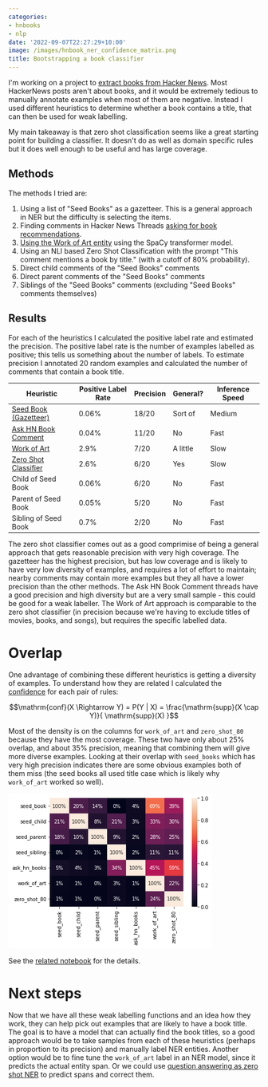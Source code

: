 ```yaml
---
categories:
- hnbooks
- nlp
date: '2022-09-07T22:27:29+10:00'
image: /images/hnbook_ner_confidence_matrix.png
title: Bootstrapping a book classifier
---
```


I'm working on a project to [extract books from Hacker News](/book-title-ner-outline).
Most HackerNews posts aren't about books, and it would be extremely tedious to manually annotate examples when most of them are negative.
Instead I used different heuristics to determine whether a book contains a title, that can then be used for weak labelling.

My main takeaway is that zero shot classification seems like a great starting point for building a classifier.
It doesn't do as well as domain specific rules but it does well enough to be useful and has large coverage.

## Methods

The methods I tried are:

1. Using a list of "Seed Books" as a gazetteer. This is a general approach in NER but the difficulty is selecting the items.
2. Finding comments in Hacker News Threads [asking for book recommendations](/ask-hn-book-recommendations).
3. [Using the Work of Art entity](/book-ner-work-of-art) using the SpaCy transformer model.
4. Using an NLI based Zero Shot Classification with the prompt "This comment mentions a book by title." (with a cutoff of 80% probability).
5. Direct child comments of the "Seed Books" comments
6. Direct parent comments of the "Seed Books" comments
7. Siblings of the "Seed Books" comments (excluding "Seed Books" comments themselves)

## Results

For each of the heuristics I calculated the positive label rate and estimated the precision.
The positive label rate is the number of examples labelled as positive; this tells us something about the number of labels.
To estimate precision I annotated 20 random examples and calculated the number of comments that contain a book title.

| Heuristic                                                                                                                                                     | Positive Label Rate | Precision | General? | Inference Speed |
|---------------------------------------------------------------------------------------------------------------------------------------------------------------|---------------------|-----------|----------|-----------------|
| [Seed Book (Gazetteer)](https://github.com/EdwardJRoss/bookfinder/blob/master/notebooks/0102-seed-books.ipynb)                                                | 0.06%               | 18/20     | Sort of  | Medium          |
| [Ask HN Book Comment](https://github.com/EdwardJRoss/bookfinder/blob/master/notebooks/0101-ask-hn-books.ipynb)                                                | 0.04%               | 11/20     | No       | Fast            |
| [Work of Art](https://github.com/EdwardJRoss/bookfinder/blob/master/notebooks/0103-work-of-art.ipynb)                                                         | 2.9%                | 7/20      | A little | Slow            |
| [Zero Shot Classifier](https://github.com/EdwardJRoss/bookfinder/blob/master/notebooks/0100-zero-shot-contains-book-title-detection.ipynb) | 2.6%                | 6/20      | Yes      | Slow            |
| Child of Seed Book                                                                                                                                            | 0.06%               | 6/20      | No       | Fast            |
| Parent of Seed Book                                                                                                                                           | 0.05%               | 5/20      | No       | Fast            |
| Sibling of Seed Book                                                                                                                                          | 0.7%                | 2/20      | No       | Fast            |

The zero shot classifier comes out as a good comprimise of being a general approach that gets reasonable precision with very high coverage.
The gazetteer has the highest precision, but has low coverage and is likely to have very low diversity of examples, and requires a lot of effort to maintain; nearby comments may contain more examples but they all have a lower precision than the other methods.
The Ask HN Book Comment threads have a good precision and high diversity but are a very small sample - this could be good for a weak labeller.
The Work of Art approach is comparable to the zero shot classifier (in precision because we're having to exclude titles of movies, books, and songs), but requires the specific labelled data.

# Overlap

One advantage of combining these different heuristics is getting a diversity of examples.
To understand how they are related I calculated the [confidence](https://en.wikipedia.org/wiki/Association_rule_learning#Confidence) for each pair of rules:

$$\mathrm{conf}(X \Rightarrow Y) = P(Y | X) = \frac{\mathrm{supp}(X \cap Y)}{ \mathrm{supp}(X) }$$

Most of the density is on the columns for `work_of_art` and `zero_shot_80` because they have the most coverage.
These two have only about 25% overlap, and about 35% precision, meaning that combining them will give more diverse examples.
Looking at their overlap with `seed_books` which has very high precision indicates there are some obvious examples both of them miss (the seed books all used title case which is likely why `work_of_art` worked so well).

![Overlap Matrix](/images/hnbook_ner_confidence_matrix.png)

See the [related notebook](https://github.com/EdwardJRoss/bookfinder/blob/master/notebooks/0105-combinging-heuristics.ipynb) for the details.

# Next steps

Now that we have all these weak labelling functions and an idea how they work, they can help pick out examples that are likely to have a book title.
The goal is to have a model that can actually find the book titles, so a good approach would be to take samples from each of these heuristics (perhaps in proportion to its precision) and manually label NER entities.
Another option would be to fine tune the `work_of_art` label in an NER model, since it predicts the actual entity span.
Or we could use [question answering as zero shot NER](/qa-zero-shot-book-ner) to predict spans and correct them.